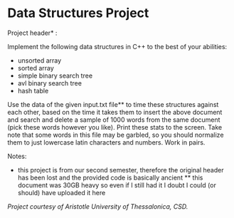 # Data Structures Project

Project header\* :

Implement the following data structures in C++ to the best of your abilities:
* unsorted array
* sorted array
* simple binary search tree
* avl binary search tree
* hash table

Use the data of the given input.txt file\*\* to time these structures against each other,
based on the time it takes them to insert the above document and search and delete a sample of 1000 words from the
same document (pick these words however you like). Print these stats to the screen.
Take note that some words in this file may be garbled, so you should normalize them to just
lowercase latin characters and numbers. Work in pairs.

Notes:
* this project is from our second semester, therefore the original header has been lost and
the provided code is basically ancient
*\* this document was 30GB heavy so even if I still had it I doubt I could (or should) have uploaded it here

*Project courtesy of Aristotle University of Thessalonica, CSD.*
